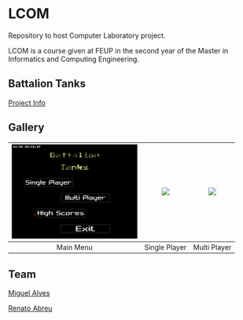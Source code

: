 # LCOM
Repository to host Computer Laboratory project.

LCOM is a course given at FEUP in the second year of the Master in Informatics and Computing Engineering.
 
## Battalion Tanks

[Project Info](https://github.com/renatoabreu11/LCOM-BattalionTanks/blob/master/Tanks/docs/Report.pdf)

## Gallery

| [<img src="/res/MainMenu.png" width="256" heigth="256">](/res/MainMenu.png)                                                                   | [<img src="/res/SinglePlayer.gif" width="256" heigth="256">](/res/SinglePlayer.gif)                                                             | [<img src="/res/MultiPlayer.gif" width="256" heigth="256">](/res/MultiPlayer.gif) |
|:---:|:---:|:---:|
| Main Menu | Single Player | Multi Player |

## Team 
[Miguel Alves](https://github.com/oindividuo)

[Renato Abreu](https://github.com/renatoabreu11)
